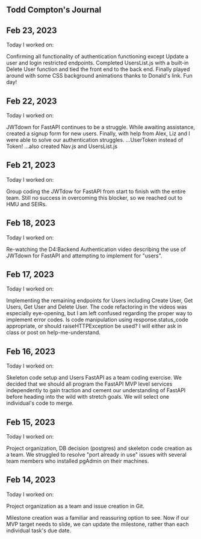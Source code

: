 ## Todd Compton's Journal

## Feb 23, 2023
Today I worked on:

Confirming all functionality of authentication functioning except Update a user and login restricted endpoints.  Completed UsersList.js with a built-in Delete User function and tied the front end to the back end.  Finally played around with some CSS background animations thanks to Donald's link.  Fun day!

## Feb 22, 2023
Today I worked on:

JWTdown for FastAPI continues to be a struggle.  While awaiting assistance, created a signup form for new users.  Finally, with help from Alex, Liz and I were able to solve our authentication struggles.  ...UserToken instead of Token!  ...also created Nav.js and UsersList.js 

## Feb 21, 2023
Today I worked on:

Group coding the JWTdow for FastAPI from start to finish with the entire team.  Still no success in overcoming this blocker, so we reached out to HMU and SEIRs.

## Feb 18, 2023
Today I worked on:

Re-watching the D4:Backend Authentication video describing the use of JWTdown for FastAPI and attempting to implement for "users".

## Feb 17, 2023
Today I worked on:

Implementing the remaining endpoints for Users including Create User, Get Users, Get User and Delete User.  The code refactoring in the videos was especially eye-opening, but I am left confused regarding the proper way to implement error codes.  Is code manipulation using response.status_code appropriate, or should raiseHTTPException be used?  I will either ask in class or post on help-me-understand.
## Feb 16, 2023
Today I worked on:

Skeleton code setup and Users FastAPI as a team coding exercise.  We decided that we should all program the FastAPI MVP level services independently to gain traction and cement our understanding of FastAPI before heading into the wild with stretch goals.  We will select one individual's code to merge.

## Feb 15, 2023
Today I worked on:

Project organization, DB decision (postgres) and skeleton code creation as a team.  We struggled to resolve "port already in use" issues with several team members who installed pgAdmin on their machines.

## Feb 14, 2023
Today I worked on:

Project organization as a team and issue creation in Git.

Milestone creation was a familiar and reassuring option to see.  Now if our MVP target needs to slide, we can update the milestone, rather than each individual task's due date.


